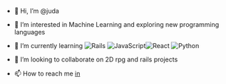 - 👋 Hi, I’m @juda

- 👀 I’m interested in Machine Learning and exploring new programming languages

- 🌱 I’m currently learning ![Rails](https://img.shields.io/badge/rails-%23CC0000.svg?style=for-the-badge&logo=ruby-on-rails&logoColor=white)   ![JavaScript](https://img.shields.io/badge/javascript-%23323330.svg?style=for-the-badge&logo=javascript&logoColor=%23F7DF1E)![React](https://img.shields.io/badge/react-%2320232a.svg?style=for-the-badge&logo=react&logoColor=%2361DAFB)    ![Python](https://img.shields.io/badge/python-3670A0?style=for-the-badge&logo=python&logoColor=ffdd54)

- 💞️ I’m looking to collaborate on 2D rpg and rails projects

- 📫 How to reach me [in](https://www.linkedin.com/in/judah-m-136b06149/)
